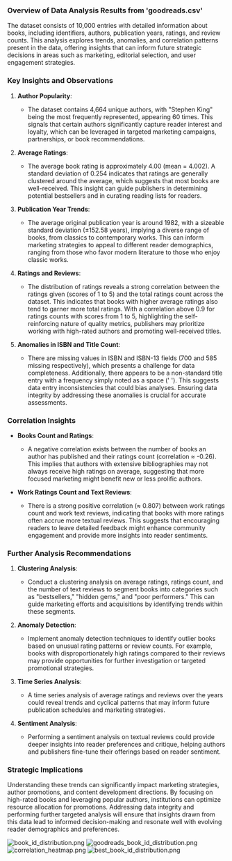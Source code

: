 ### Overview of Data Analysis Results from 'goodreads.csv'

The dataset consists of 10,000 entries with detailed information about books, including identifiers, authors, publication years, ratings, and review counts. This analysis explores trends, anomalies, and correlation patterns present in the data, offering insights that can inform future strategic decisions in areas such as marketing, editorial selection, and user engagement strategies.

### Key Insights and Observations

1. **Author Popularity**: 
   - The dataset contains 4,664 unique authors, with "Stephen King" being the most frequently represented, appearing 60 times. This signals that certain authors significantly capture reader interest and loyalty, which can be leveraged in targeted marketing campaigns, partnerships, or book recommendations.

2. **Average Ratings**: 
   - The average book rating is approximately 4.00 (mean = 4.002). A standard deviation of 0.254 indicates that ratings are generally clustered around the average, which suggests that most books are well-received. This insight can guide publishers in determining potential bestsellers and in curating reading lists for readers.

3. **Publication Year Trends**:
   - The average original publication year is around 1982, with a sizeable standard deviation (±152.58 years), implying a diverse range of books, from classics to contemporary works. This can inform marketing strategies to appeal to different reader demographics, ranging from those who favor modern literature to those who enjoy classic works.

4. **Ratings and Reviews**:
   - The distribution of ratings reveals a strong correlation between the ratings given (scores of 1 to 5) and the total ratings count across the dataset. This indicates that books with higher average ratings also tend to garner more total ratings. With a correlation above 0.9 for ratings counts with scores from 1 to 5, highlighting the self-reinforcing nature of quality metrics, publishers may prioritize working with high-rated authors and promoting well-received titles.

5. **Anomalies in ISBN and Title Count**:
   - There are missing values in ISBN and ISBN-13 fields (700 and 585 missing respectively), which presents a challenge for data completeness. Additionally, there appears to be a non-standard title entry with a frequency simply noted as a space (' '). This suggests data entry inconsistencies that could bias analyses. Ensuring data integrity by addressing these anomalies is crucial for accurate assessments.

### Correlation Insights

- **Books Count and Ratings**: 
   - A negative correlation exists between the number of books an author has published and their ratings count (correlation ≈ -0.26). This implies that authors with extensive bibliographies may not always receive high ratings on average, suggesting that more focused marketing might benefit new or less prolific authors.

- **Work Ratings Count and Text Reviews**: 
   - There is a strong positive correlation (≈ 0.807) between work ratings count and work text reviews, indicating that books with more ratings often accrue more textual reviews. This suggests that encouraging readers to leave detailed feedback might enhance community engagement and provide more insights into reader sentiments.

### Further Analysis Recommendations

1. **Clustering Analysis**:
   - Conduct a clustering analysis on average ratings, ratings count, and the number of text reviews to segment books into categories such as "bestsellers," "hidden gems," and "poor performers." This can guide marketing efforts and acquisitions by identifying trends within these segments.

2. **Anomaly Detection**:
   - Implement anomaly detection techniques to identify outlier books based on unusual rating patterns or review counts. For example, books with disproportionately high ratings compared to their reviews may provide opportunities for further investigation or targeted promotional strategies.

3. **Time Series Analysis**:
   - A time series analysis of average ratings and reviews over the years could reveal trends and cyclical patterns that may inform future publication schedules and marketing strategies.

4. **Sentiment Analysis**:
   - Performing a sentiment analysis on textual reviews could provide deeper insights into reader preferences and critique, helping authors and publishers fine-tune their offerings based on reader sentiment.

### Strategic Implications

Understanding these trends can significantly impact marketing strategies, author promotions, and content development directions. By focusing on high-rated books and leveraging popular authors, institutions can optimize resource allocation for promotions. Addressing data integrity and performing further targeted analysis will ensure that insights drawn from this data lead to informed decision-making and resonate well with evolving reader demographics and preferences.

![book_id_distribution.png](book_id_distribution.png)
![goodreads_book_id_distribution.png](goodreads_book_id_distribution.png)
![correlation_heatmap.png](correlation_heatmap.png)
![best_book_id_distribution.png](best_book_id_distribution.png)
